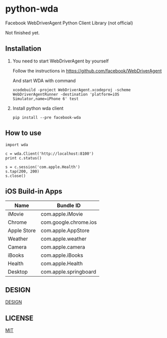 # python-wda
Facebook WebDriverAgent Python Client Library (not official)

Not finished yet.

## Installation
1. You need to start WebDriverAgent by yourself

	Follow the instructions in <https://github.com/facebook/WebDriverAgent>

	And start WDA with command

	```
	xcodebuild -project WebDriverAgent.xcodeproj -scheme WebDriverAgentRunner -destination 'platform=iOS Simulator,name=iPhone 6' test
    ```

2. Install python wda client

	```
	pip install --pre facebook-wda
	```

## How to use
```
import wda

c = wda.Client('http://localhost:8100')
print c.status()

s = c.session('com.apple.Health')
s.tap(200, 200)
s.close()
```

## iOS Build-in Apps
|   Name | Bundle ID          |
|--------|--------------------|
| iMovie | com.apple.iMovie |
| Chrome | com.google.chrome.ios |
| Apple Store | com.apple.AppStore |
| Weather | com.apple.weather |
| Camera | com.apple.camera |
| iBooks | com.apple.iBooks |
| Health | com.apple.Health |
| Desktop | com.apple.springboard |

 
## DESIGN
[DESIGN](DESIGN.md)

## LICENSE
[MIT](LICENSE)
